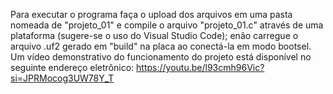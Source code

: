 Para executar o programa faça o upload dos arquivos em uma pasta nomeada de "projeto_01" e compile o arquivo "projeto_01.c"
através de uma plataforma (sugere-se o uso do Visual Studio Code); enão carregue o arquivo .uf2 gerado em "build" na placa ao 
conectá-la em modo bootsel.
Um vídeo demonstrativo do funcionamento do projeto está disponível no seguinte endereço eletrônico: https://youtu.be/l93cmh96Vic?si=JPRMocog3UW78Y_T
